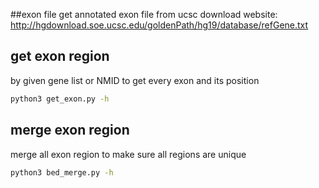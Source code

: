 ##exon file
get annotated exon file from ucsc
download website: http://hgdownload.soe.ucsc.edu/goldenPath/hg19/database/refGene.txt

## get exon region
by given gene list or NMID to get every exon and its position

```sh
python3 get_exon.py -h
```

## merge exon region
merge all exon region to make sure all regions are unique

```sh
python3 bed_merge.py -h
```
 


